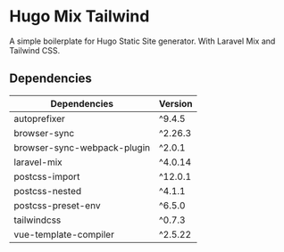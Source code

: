# Hugo Mix Tailwind

A simple boilerplate for Hugo Static Site generator. With Laravel Mix and Tailwind CSS.



## Dependencies

| Dependencies                | Version |
| --------------------------- | ------- |
| autoprefixer                | ^9.4.5  |
| browser-sync                | ^2.26.3 |
| browser-sync-webpack-plugin | ^2.0.1  |
| laravel-mix                 | ^4.0.14 |
| postcss-import              | ^12.0.1 |
| postcss-nested              | ^4.1.1  |
| postcss-preset-env          | ^6.5.0  |
| tailwindcss                 | ^0.7.3  |
| vue-template-compiler       | ^2.5.22 |
